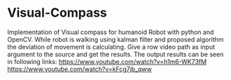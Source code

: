 # Visual-Compass
Implementation of Visual compass for humanoid Robot with python and OpenCV. While robot is walking using kalman filter and proposed algorithm the deviation of movement is calculating.
Give a row video path as input argument to the source and get the results.
The output results can be seen in following links:
https://www.youtube.com/watch?v=h1m6-WK73fM
https://www.youtube.com/watch?v=kFcg7jb_qww
